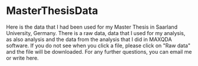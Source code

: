 # MasterThesisData
Here is the data that I had been used for my Master Thesis in Saarland University, Germany. There is a raw data, data that I used for my analysis, as also analysis and the data from the analysis that I did in MAXQDA software. 
If you do not see when you click a file, please click on "Raw data" and the file will be downloaded.
For any further questions, you can email me or write here.

